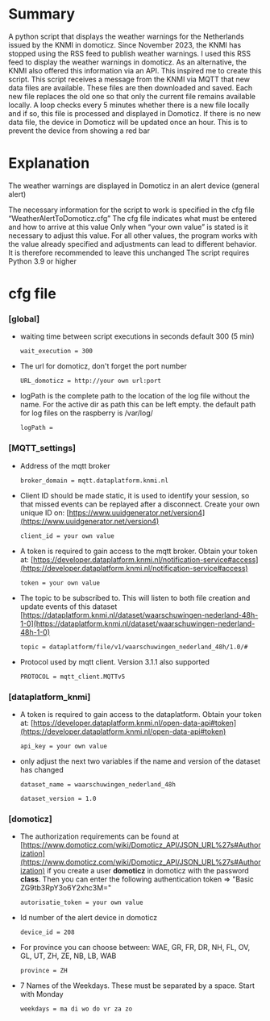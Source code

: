 
# Summary

A python script that displays the weather warnings for the Netherlands issued by the KNMI in domoticz.
Since November 2023, the KNMI has stopped using the RSS feed to publish weather warnings. I used this RSS feed to display the weather warnings in domoticz. As an alternative, the KNMI also offered this information via an API. This inspired me to create this script.
This script receives a message from the KNMI via MQTT that new data files are available. These files are then downloaded and saved. Each new file replaces the old one so that only the current file remains available locally.
A loop checks every 5 minutes whether there is a new file locally and if so, this file is processed and displayed in Domoticz. If there is no new data file, the device in Domoticz will be updated once an hour. This is to prevent the device from showing a red bar

# Explanation
The weather warnings are displayed in Domoticz in an alert device (general alert)

The necessary information for the script to work is specified in the cfg file
“WeatherAlertToDomoticz.cfg”
The cfg file indicates what must be entered and how to arrive at this value
Only when “your own value” is stated is it necessary to adjust this value. For all other values, the program works with the value already specified and adjustments can lead to different behavior. It is therefore recommended to leave this unchanged
The script requires Python 3.9 or higher

# cfg file
### [global]
+ waiting time between script executions in seconds default 300 (5 min)

    `wait_execution = 300`

+ The url for domoticz, don't forget the port number

    `URL_domoticz = http://your own url:port`

+ logPath is the complete path to the location of the log file without the name. 
For the active dir as path this can be left empty. 
the default path for log files on the raspberry is /var/log/
    
    `logPath = `

### [MQTT_settings]
+ Address of the mqtt broker

    `broker_domain = mqtt.dataplatform.knmi.nl`

+ Client ID should be made static, it is used to identify your session, so that
 missed events can be replayed after a disconnect. Create your own unique ID  on: 
 [https://www.uuidgenerator.net/version4](https://www.uuidgenerator.net/version4)

    `client_id = your own value`

+ A token is required to gain access to the mqtt broker. Obtain your token at: [https://developer.dataplatform.knmi.nl/notification-service#access](https://developer.dataplatform.knmi.nl/notification-service#access)

    `token = your own value`

+ The topic to be subscribed to. This will listen to both file creation and update events of this dataset
 [https://dataplatform.knmi.nl/dataset/waarschuwingen-nederland-48h-1-0](https://dataplatform.knmi.nl/dataset/waarschuwingen-nederland-48h-1-0)

    `topic = dataplatform/file/v1/waarschuwingen_nederland_48h/1.0/#`

+ Protocol used by mqtt client. Version 3.1.1 also supported

    `PROTOCOL = mqtt_client.MQTTv5`

### [dataplatform_knmi]
+ A token is required to gain access to the dataplatform. Obtain your token at: [https://developer.dataplatform.knmi.nl/open-data-api#token](https://developer.dataplatform.knmi.nl/open-data-api#token)

    `api_key = your own value`

+ only adjust the next two variables if the name and version of the dataset has changed

    `dataset_name = waarschuwingen_nederland_48h`

    `dataset_version = 1.0`

### [domoticz]
+ The authorization requirements can be found at
 [https://www.domoticz.com/wiki/Domoticz_API/JSON_URL%27s#Authorization](https://www.domoticz.com/wiki/Domoticz_API/JSON_URL%27s#Authorization)
 if you create a user **domoticz** in domoticz with the password **class**. Then you can enter the following authentication token => "Basic ZG9tb3RpY3o6Y2xhc3M="

    `autorisatie_token = your own value`

+ Id number of the alert device in domoticz

    `device_id = 208`

+ For province you can choose between: WAE, GR, FR, DR, NH, FL, OV, GL, UT, ZH, ZE, NB, LB, WAB

    `province = ZH`

+ 7 Names of the Weekdays. These must be separated by a space. Start with Monday

    `weekdays = ma di wo do vr za zo`
